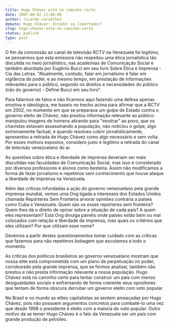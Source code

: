 ```yaml
---
title: Hugo Chávez está no caminho certo
date: 2007-06-02 21:00:00
author: ricardo.carvalho2
debate: Hugo Chávez: ditador ou libertador?
slug: hugo-chavez-esta-no-caminho-certo
status: publish 
type: post
---
```


  

O fim da concessão ao canal de televisão RCTV na Venezuela foi legítimo, se pensarmos que esta emissora não respeitou uma ética jornalística tão discutida no meio jornalístico, nas academias de Comunicação Social e também abordada por Eugênio Bucci em seu livro Sobre Ética e Imprensa - Cia das Letras. "Atualmente, contudo, falar em jornalismo é falar em vigilância do poder, e ao mesmo tempo, em prestação de informações relevantes para o público, segundo os direitos e necessidades do público (não do governo) - Define Bucci em seu livro".   

  

Para falarmos de fatos e não ficarmos aqui fazendo uma defesa apenas emotiva e ideológica, me baseio no trecho acima para afirmar que a RCTV em 2002, no momento em que se preparava um golpe de Estado contra o governo eleito de Chávez, não prestou informação relevante ao público: manipulou imagens de homens atirando para "mostrar" ao povo, que os chavistas estavam assassinando a população, não noticiou o golpe, algo extremamente factual, e quando resolveu cobrir jornalisticamente, apresentou a retirada de Hugo Chávez como algo necessário e sem volta. Por esses motivos expostos, considero justo e legítimo a retirada do canal de televisão venezuelano do ar.  

  

 As questões sobre ética e liberdade de imprensa deveriam ser mais discutidas nas faculdades de Comunicação Social, mas isso é considerado por diversos professores e alunos como besteira. Assim não modificamos a forma de fazer jornalismo e repetimos sem conhecimento que houve ataque a liberdade de imprensa na Venezuela.   

  

Além das críticas infundadas a ação do governo venezuelano pela grande imprensa mundial, vemos uma Ong ligada a interesses dos Estados Unidos chamada Repórteres Sem Fronteira arvorar opiniões contrária a países como Cuba e Venezuela. Quem são os esses repórteres sem fronteira? Quem lhes dá o direito de opinar sobre a situação de cada país? A quem eles representam? Esta Ong divulga painéis onde países estão bem ou mal colocados com relação e liberdade de imprensa, mas quais os critérios que eles utilizam? Por que utilizam esse nome?   

  

Devemos a partir destes questionamentos tomar cuidado com as críticas que fazemos para não repetimos bobagem que escutamos a todo o momento.  

  

 As críticas dos políticos brasileiros ao governo venezuelano mostram que nossa elite está comprometida com um plano de perpetuação no poder, corroborado pela grande imprensa, que se formos analisar, também não prestou e não presta informação relevante a nossa população. Hugo Chávez está no caminho certo para tentar construir um país com menos desigualdades sociais e enfrentando de forma coerente seus opositores que tentam de forma obscura derrubar um governo eleito com voto popular.  

  

No Brasil e no mundo as elites capitalistas se sentem ameaçadas por Hugo Chávez, pois não possuem argumentos concretos para combatê-lo uma vez que desde 1998 o presidente é eleito com a maioria do voto popular. Outro motivo da se temer Hugo Chávez é o fato da Venezuela ser um país com grande produção de petróleo.
